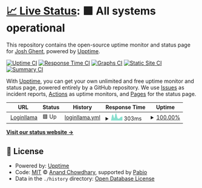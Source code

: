 # [📈 Live Status](https://joshghent.github.io/loginllama-status): <!--live status--> **🟩 All systems operational**

This repository contains the open-source uptime monitor and status page for [Josh Ghent](https://joshghent.com), powered by [Upptime](https://github.com/upptime/upptime).

[![Uptime CI](https://github.com/joshghent/loginllama-status/workflows/Uptime%20CI/badge.svg)](https://github.com/joshghent/loginllama-status/actions?query=workflow%3A%22Uptime+CI%22)
[![Response Time CI](https://github.com/joshghent/loginllama-status/workflows/Response%20Time%20CI/badge.svg)](https://github.com/joshghent/loginllama-status/actions?query=workflow%3A%22Response+Time+CI%22)
[![Graphs CI](https://github.com/joshghent/loginllama-status/workflows/Graphs%20CI/badge.svg)](https://github.com/joshghent/loginllama-status/actions?query=workflow%3A%22Graphs+CI%22)
[![Static Site CI](https://github.com/joshghent/loginllama-status/workflows/Static%20Site%20CI/badge.svg)](https://github.com/joshghent/loginllama-status/actions?query=workflow%3A%22Static+Site+CI%22)
[![Summary CI](https://github.com/joshghent/loginllama-status/workflows/Summary%20CI/badge.svg)](https://github.com/joshghent/loginllama-status/actions?query=workflow%3A%22Summary+CI%22)

With [Upptime](https://upptime.js.org), you can get your own unlimited and free uptime monitor and status page, powered entirely by a GitHub repository. We use [Issues](https://github.com/joshghent/loginllama-status/issues) as incident reports, [Actions](https://github.com/joshghent/loginllama-status/actions) as uptime monitors, and [Pages](https://joshghent.github.io/loginllama-status) for the status page.

<!--start: status pages-->
<!-- This summary is generated by Upptime (https://github.com/upptime/upptime) -->
<!-- Do not edit this manually, your changes will be overwritten -->
<!-- prettier-ignore -->
| URL | Status | History | Response Time | Uptime |
| --- | ------ | ------- | ------------- | ------ |
| <img alt="" src="https://icons.duckduckgo.com/ip3/loginllama.app.ico" height="13"> [Loginllama](https://loginllama.app) | 🟩 Up | [loginllama.yml](https://github.com/joshghent/loginllama-status/commits/HEAD/history/loginllama.yml) | <details><summary><img alt="Response time graph" src="./graphs/loginllama/response-time-week.png" height="20"> 303ms</summary><br><a href="https://status.loginllama.app/history/loginllama"><img alt="Response time 203" src="https://img.shields.io/endpoint?url=https%3A%2F%2Fraw.githubusercontent.com%2Fjoshghent%2Floginllama-status%2FHEAD%2Fapi%2Floginllama%2Fresponse-time.json"></a><br><a href="https://status.loginllama.app/history/loginllama"><img alt="24-hour response time 307" src="https://img.shields.io/endpoint?url=https%3A%2F%2Fraw.githubusercontent.com%2Fjoshghent%2Floginllama-status%2FHEAD%2Fapi%2Floginllama%2Fresponse-time-day.json"></a><br><a href="https://status.loginllama.app/history/loginllama"><img alt="7-day response time 303" src="https://img.shields.io/endpoint?url=https%3A%2F%2Fraw.githubusercontent.com%2Fjoshghent%2Floginllama-status%2FHEAD%2Fapi%2Floginllama%2Fresponse-time-week.json"></a><br><a href="https://status.loginllama.app/history/loginllama"><img alt="30-day response time 296" src="https://img.shields.io/endpoint?url=https%3A%2F%2Fraw.githubusercontent.com%2Fjoshghent%2Floginllama-status%2FHEAD%2Fapi%2Floginllama%2Fresponse-time-month.json"></a><br><a href="https://status.loginllama.app/history/loginllama"><img alt="1-year response time 203" src="https://img.shields.io/endpoint?url=https%3A%2F%2Fraw.githubusercontent.com%2Fjoshghent%2Floginllama-status%2FHEAD%2Fapi%2Floginllama%2Fresponse-time-year.json"></a></details> | <details><summary><a href="https://status.loginllama.app/history/loginllama">100.00%</a></summary><a href="https://status.loginllama.app/history/loginllama"><img alt="All-time uptime 99.96%" src="https://img.shields.io/endpoint?url=https%3A%2F%2Fraw.githubusercontent.com%2Fjoshghent%2Floginllama-status%2FHEAD%2Fapi%2Floginllama%2Fuptime.json"></a><br><a href="https://status.loginllama.app/history/loginllama"><img alt="24-hour uptime 100.00%" src="https://img.shields.io/endpoint?url=https%3A%2F%2Fraw.githubusercontent.com%2Fjoshghent%2Floginllama-status%2FHEAD%2Fapi%2Floginllama%2Fuptime-day.json"></a><br><a href="https://status.loginllama.app/history/loginllama"><img alt="7-day uptime 100.00%" src="https://img.shields.io/endpoint?url=https%3A%2F%2Fraw.githubusercontent.com%2Fjoshghent%2Floginllama-status%2FHEAD%2Fapi%2Floginllama%2Fuptime-week.json"></a><br><a href="https://status.loginllama.app/history/loginllama"><img alt="30-day uptime 100.00%" src="https://img.shields.io/endpoint?url=https%3A%2F%2Fraw.githubusercontent.com%2Fjoshghent%2Floginllama-status%2FHEAD%2Fapi%2Floginllama%2Fuptime-month.json"></a><br><a href="https://status.loginllama.app/history/loginllama"><img alt="1-year uptime 99.96%" src="https://img.shields.io/endpoint?url=https%3A%2F%2Fraw.githubusercontent.com%2Fjoshghent%2Floginllama-status%2FHEAD%2Fapi%2Floginllama%2Fuptime-year.json"></a></details>

<!--end: status pages-->

[**Visit our status website →**](https://joshghent.github.io/loginllama-status)

## 📄 License

- Powered by: [Upptime](https://github.com/upptime/upptime)
- Code: [MIT](./LICENSE) © [Anand Chowdhary](https://anandchowdhary.com), supported by [Pabio](https://pabio.com)
- Data in the `./history` directory: [Open Database License](https://opendatacommons.org/licenses/odbl/1-0/)
